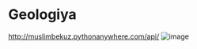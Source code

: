 # Geologiya

http://muslimbekuz.pythonanywhere.com/api/
![image](https://github.com/muslimbek77/Geologiya/assets/48023644/073dc489-2bfc-4e1c-90d0-4d8bb272eeb9)

